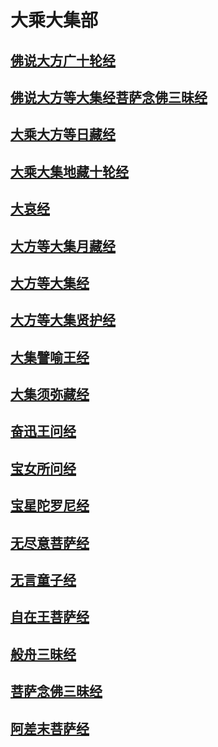 # 大乘大集部

## [佛说大方广十轮经](宗教\佛藏\乾隆藏\大乘大集部\佛说大方广十轮经)

## [佛说大方等大集经菩萨念佛三昧经](宗教\佛藏\乾隆藏\大乘大集部\佛说大方等大集经菩萨念佛三昧经)

## [大乘大方等日藏经](宗教\佛藏\乾隆藏\大乘大集部\大乘大方等日藏经)

## [大乘大集地藏十轮经](宗教\佛藏\乾隆藏\大乘大集部\大乘大集地藏十轮经)

## [大哀经](宗教\佛藏\乾隆藏\大乘大集部\大哀经)

## [大方等大集月藏经](宗教\佛藏\乾隆藏\大乘大集部\大方等大集月藏经)

## [大方等大集经](宗教\佛藏\乾隆藏\大乘大集部\大方等大集经)

## [大方等大集贤护经](宗教\佛藏\乾隆藏\大乘大集部\大方等大集贤护经)

## [大集譬喻王经](宗教\佛藏\乾隆藏\大乘大集部\大集譬喻王经)

## [大集须弥藏经](宗教\佛藏\乾隆藏\大乘大集部\大集须弥藏经)

## [奋迅王问经](宗教\佛藏\乾隆藏\大乘大集部\奋迅王问经)

## [宝女所问经](宗教\佛藏\乾隆藏\大乘大集部\宝女所问经)

## [宝星陀罗尼经](宗教\佛藏\乾隆藏\大乘大集部\宝星陀罗尼经)

## [无尽意菩萨经](宗教\佛藏\乾隆藏\大乘大集部\无尽意菩萨经)

## [无言童子经](宗教\佛藏\乾隆藏\大乘大集部\无言童子经)

## [自在王菩萨经](宗教\佛藏\乾隆藏\大乘大集部\自在王菩萨经)

## [般舟三昧经](宗教\佛藏\乾隆藏\大乘大集部\般舟三昧经)

## [菩萨念佛三昧经](宗教\佛藏\乾隆藏\大乘大集部\菩萨念佛三昧经)

## [阿差末菩萨经](宗教\佛藏\乾隆藏\大乘大集部\阿差末菩萨经)

